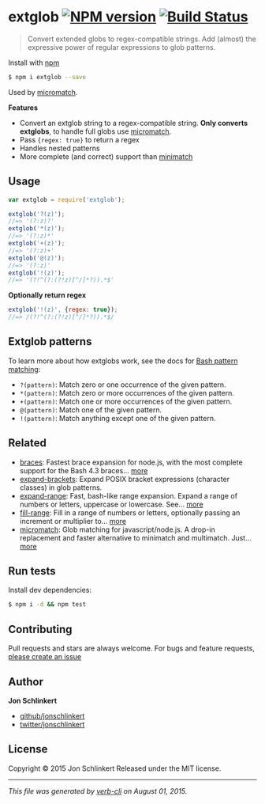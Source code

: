 # extglob [![NPM version](https://badge.fury.io/js/extglob.svg)](http://badge.fury.io/js/extglob)  [![Build Status](https://travis-ci.org/jonschlinkert/extglob.svg)](https://travis-ci.org/jonschlinkert/extglob)

> Convert extended globs to regex-compatible strings. Add (almost) the expressive power of regular expressions to glob patterns.

Install with [npm](https://www.npmjs.com/)

```sh
$ npm i extglob --save
```

Used by [micromatch](https://github.com/jonschlinkert/micromatch).

**Features**

* Convert an extglob string to a regex-compatible string. **Only converts extglobs**, to handle full globs use [micromatch](https://github.com/jonschlinkert/micromatch).
* Pass `{regex: true}` to return a regex
* Handles nested patterns
* More complete (and correct) support than [minimatch](https://github.com/isaacs/minimatch)






















<extoc></extoc>

## Usage

```js
var extglob = require('extglob');

extglob('?(z)');
//=> '(?:z)?'
extglob('*(z)');
//=> '(?:z)*'
extglob('+(z)');
//=> '(?:z)+'
extglob('@(z)');
//=> '(?:z)'
extglob('!(z)');
//=> '(?!^(?:(?!z)[^/]*?)).*$'
```

**Optionally return regex**

```js
extglob('!(z)', {regex: true});
//=> /(?!^(?:(?!z)[^/]*?)).*$/
```

## Extglob patterns

To learn more about how extglobs work, see the docs for [Bash pattern matching](https://www.gnu.org/software/bash/manual/html_node/Pattern-Matching.html):

* `?(pattern)`: Match zero or one occurrence of the given pattern.
* `*(pattern)`: Match zero or more occurrences of the given pattern.
* `+(pattern)`: Match one or more occurrences of the given pattern.
* `@(pattern)`: Match one of the given pattern.
* `!(pattern)`: Match anything except one of the given pattern.

## Related

* [braces](https://github.com/jonschlinkert/braces): Fastest brace expansion for node.js, with the most complete support for the Bash 4.3 braces… [more](https://github.com/jonschlinkert/braces)
* [expand-brackets](https://github.com/jonschlinkert/expand-brackets): Expand POSIX bracket expressions (character classes) in glob patterns.
* [expand-range](https://github.com/jonschlinkert/expand-range): Fast, bash-like range expansion. Expand a range of numbers or letters, uppercase or lowercase. See… [more](https://github.com/jonschlinkert/expand-range)
* [fill-range](https://github.com/jonschlinkert/fill-range): Fill in a range of numbers or letters, optionally passing an increment or multiplier to… [more](https://github.com/jonschlinkert/fill-range)
* [micromatch](https://github.com/jonschlinkert/micromatch): Glob matching for javascript/node.js. A drop-in replacement and faster alternative to minimatch and multimatch. Just… [more](https://github.com/jonschlinkert/micromatch)

## Run tests

Install dev dependencies:

```sh
$ npm i -d && npm test
```

## Contributing

Pull requests and stars are always welcome. For bugs and feature requests, [please create an issue](https://github.com/jonschlinkert/extglob/issues/new)

## Author

**Jon Schlinkert**

+ [github/jonschlinkert](https://github.com/jonschlinkert)
+ [twitter/jonschlinkert](http://twitter.com/jonschlinkert)

## License

Copyright © 2015 Jon Schlinkert
Released under the MIT license.

***

_This file was generated by [verb-cli](https://github.com/assemble/verb-cli) on August 01, 2015._